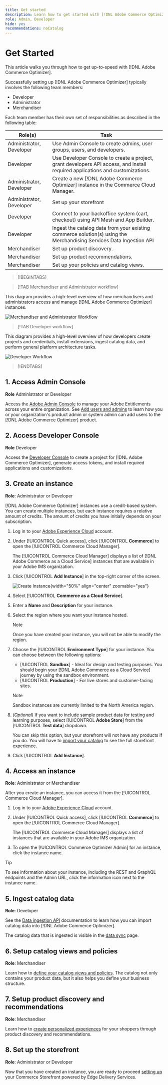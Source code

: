 ```yaml
---
title: Get started
description: Learn how to get started with [!DNL Adobe Commerce Optimizer].
role: Admin, Developer
hide: yes
recommendations: noCatalog
---
```

# Get Started

This article walks you through how to get up-to-speed with [!DNL Adobe Commerce Optimizer].

Successfully setting up [!DNL Adobe Commerce Optimizer] typically involves the following team members:

- Developer
- Administrator
- Merchandiser

Each team member has their own set of responsibilities as described in the following table:

|Role(s)|Task|
|---|---|
|Administrator, Developer|Use Admin Console to create admins, user groups, users, and developers​.|
|Developer|Use Developer Console to create a project, grant developers API access, and install required applications and customizations.|
|Administrator, Developer|Create a new [!DNL Adobe Commerce Optimizer] instance in the Commerce Cloud Manager.​|
|​Administrator, Developer|Set up your storefront|
|Developer|Connect to your backoffice system (cart, checkout) using API Mesh and App Builder​.|
|Developer|Ingest the catalog data from your existing commerce solution(s) using the Merchandising Services Data Ingestion API​|
|Merchandiser|Set up product discovery​.|
|Merchandiser|Set up product recommendations.|
|Merchandiser|Set up your policies and catalog views.|

>[!BEGINTABS]

>[!TAB Merchandiser and Administrator workflow]

This diagram provides a high-level overview of how merchandisers and administrators access and manage [!DNL Adobe Commerce Optimizer] instances.

![Merchandiser and Administrator Workflow](./assets/admin-merch-workflow.png)

>[!TAB Developer workflow]

This diagram provides a high-level overview of how developers create projects and credentials, install extensions, ingest catalog data, and perform general platform architecture tasks.

![Developer Workflow](./assets/dev-workflow.png)

>[!ENDTABS]

## 1. Access Admin Console

**Role** Administrator or Developer

Access the [Adobe Admin Console](https://helpx.adobe.com/enterprise/admin-guide.html) to manage your Adobe Entitlements across your entire organization. See [Add users and admins](./user-management.md#add-users-and-admins) to learn how you or your organization's product admin or system admin can add users to the [!DNL Adobe Commerce Optimizer] product.

## 2. Access Developer Console

**Role** Developer

Access the [Developer Console](https://developer.adobe.com/developer-console/docs/guides/getting-started) to create a project for [!DNL Adobe Commerce Optimizer], generate access tokens, and install required applications and customizations.

## 3. Create an instance

**Role**: Administrator or Developer

[!DNL Adobe Commerce Optimizer] instances use a credit-based system. You can create multiple instances, but each instance requires a relative amount of credits. The amount of credits you have initially depends on your subscription.

1. Log in to your [Adobe Experience Cloud](https://experience.adobe.com/) account.

1. Under [!UICONTROL Quick access], click [!UICONTROL **Commerce**] to open the [!UICONTROL Commerce Cloud Manager]. 

   The [!UICONTROL Commerce Cloud Manager] displays a list of [!DNL Adobe Commerce as a Cloud Service] instances that are available in your Adobe IMS organization.

1. Click [!UICONTROL **Add Instance**] in the top-right corner of the screen.

    ![Create Instance](./assets/create-instance.png){width="50%" align="center" zoomable="yes"}

1. Select [!UICONTROL **Commerce as a Cloud Service**].

1. Enter a **Name** and **Description** for your instance.

1. Select the region where you want your instance hosted.

   >[!NOTE]
   >
   >Once you have created your instance, you will not be able to modify the region.
 
1. Choose the [!UICONTROL **Environment Type**] for your instance. You can choose between the following options:

   - [!UICONTROL **Sandbox**] - Ideal for design and testing purposes. You should begin your [!DNL Adobe Commerce as a Cloud Service] journey by using the sandbox environment. 
   - [!UICONTROL **Production**] - For live stores and customer-facing sites.

   >[!NOTE]
   >
   >Sandbox instances are currently limited to the North America region.

1. _(Optional)_ If you want to include sample product data for testing and learning purposes, select [!UICONTROL **Adobe Store**] from the [!UICONTROL **Test data**] dropdown.

   You can skip this option, but your storefront will not have any products if you do. You will have to [import your catalog](#5-ingest-catalog-data) to see the full storefront experience.

1. Click [!UICONTROL **Add Instance**].

## 4. Access an instance

**Role**: Administrator or Merchandiser

After you create an instance, you can access it from the [!UICONTROL Commerce Cloud Manager].

1. Log in to your [Adobe Experience Cloud](https://experience.adobe.com/) account.

1. Under [!UICONTROL Quick access], click [!UICONTROL **Commerce**] to open the [!UICONTROL Commerce Cloud Manager]. 

   The [!UICONTROL Commerce Cloud Manager] displays a list of instances that are available in your Adobe IMS organization.

1. To open the [!UICONTROL Commerce Optimizer Admin] for an instance, click the instance name.

>[!TIP]
>
>To see information about your instance, including the REST and GraphQL endpoints and the Admin URL, click the information icon next to the instance name.

## 5. Ingest catalog data

**Role**: Developer

See the [Data ingestion API](https://developer-stage.adobe.com/commerce/services/composable-catalog/data-ingestion/using-the-api/) documentation to learn how you can import catalog data into [!DNL Adobe Commerce Optimizer].

The catalog data that is ingested is visible in the [data sync](./setup/data-sync.md) page.

## 6. Setup catalog views and policies

**Role**: Merchandiser

Learn how to [define your catalog views and policies](./setup/catalog-view.md). The catalog not only contains your product data, but it also helps you define your business structure.

## 7. Setup product discovery and recommendations

**Role**: Merchandiser

Learn how to [create personalized experiences](./merchandising/overview.md) for your shoppers through product discovery and recommendations.

## 8. Set up the storefront

**Role**: Administrator or Developer

Now that you have created an instance, you are ready to proceed [setting up](./storefront.md) your Commerce Storefront powered by Edge Delivery Services.
